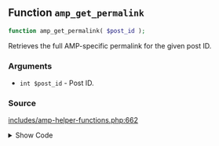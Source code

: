 ## Function `amp_get_permalink`

```php
function amp_get_permalink( $post_id );
```

Retrieves the full AMP-specific permalink for the given post ID.

### Arguments

* `int $post_id` - Post ID.

### Source

[includes/amp-helper-functions.php:662](TODO)

<details>
<summary>Show Code</summary>
```php
<php ?>```
</details>
